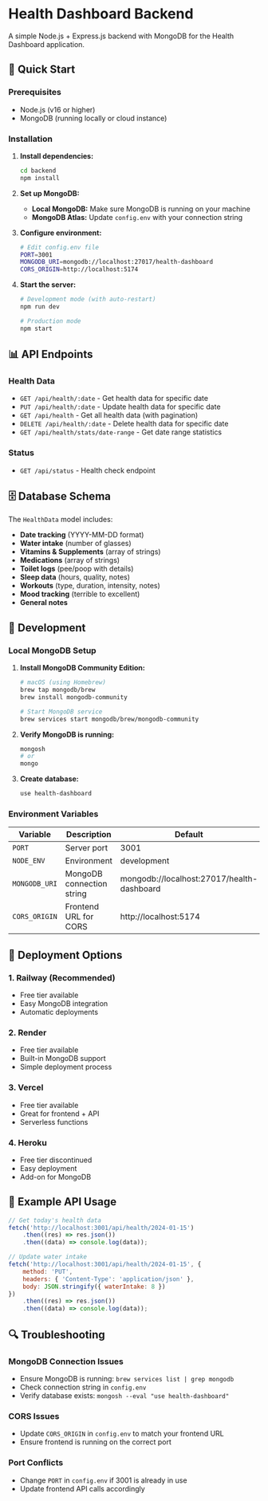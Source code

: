 # Health Dashboard Backend

A simple Node.js + Express.js backend with MongoDB for the Health Dashboard application.

## 🚀 Quick Start

### Prerequisites

-   Node.js (v16 or higher)
-   MongoDB (running locally or cloud instance)

### Installation

1. **Install dependencies:**

    ```bash
    cd backend
    npm install
    ```

2. **Set up MongoDB:**

    - **Local MongoDB:** Make sure MongoDB is running on your machine
    - **MongoDB Atlas:** Update `config.env` with your connection string

3. **Configure environment:**

    ```bash
    # Edit config.env file
    PORT=3001
    MONGODB_URI=mongodb://localhost:27017/health-dashboard
    CORS_ORIGIN=http://localhost:5174
    ```

4. **Start the server:**

    ```bash
    # Development mode (with auto-restart)
    npm run dev

    # Production mode
    npm start
    ```

## 📊 API Endpoints

### Health Data

-   `GET /api/health/:date` - Get health data for specific date
-   `PUT /api/health/:date` - Update health data for specific date
-   `GET /api/health` - Get all health data (with pagination)
-   `DELETE /api/health/:date` - Delete health data for specific date
-   `GET /api/health/stats/date-range` - Get date range statistics

### Status

-   `GET /api/status` - Health check endpoint

## 🗄️ Database Schema

The `HealthData` model includes:

-   **Date tracking** (YYYY-MM-DD format)
-   **Water intake** (number of glasses)
-   **Vitamins & Supplements** (array of strings)
-   **Medications** (array of strings)
-   **Toilet logs** (pee/poop with details)
-   **Sleep data** (hours, quality, notes)
-   **Workouts** (type, duration, intensity, notes)
-   **Mood tracking** (terrible to excellent)
-   **General notes**

## 🔧 Development

### Local MongoDB Setup

1. **Install MongoDB Community Edition:**

    ```bash
    # macOS (using Homebrew)
    brew tap mongodb/brew
    brew install mongodb-community

    # Start MongoDB service
    brew services start mongodb/brew/mongodb-community
    ```

2. **Verify MongoDB is running:**

    ```bash
    mongosh
    # or
    mongo
    ```

3. **Create database:**
    ```bash
    use health-dashboard
    ```

### Environment Variables

| Variable      | Description               | Default                                    |
| ------------- | ------------------------- | ------------------------------------------ |
| `PORT`        | Server port               | 3001                                       |
| `NODE_ENV`    | Environment               | development                                |
| `MONGODB_URI` | MongoDB connection string | mongodb://localhost:27017/health-dashboard |
| `CORS_ORIGIN` | Frontend URL for CORS     | http://localhost:5174                      |

## 🚀 Deployment Options

### 1. Railway (Recommended)

-   Free tier available
-   Easy MongoDB integration
-   Automatic deployments

### 2. Render

-   Free tier available
-   Built-in MongoDB support
-   Simple deployment process

### 3. Vercel

-   Free tier available
-   Great for frontend + API
-   Serverless functions

### 4. Heroku

-   Free tier discontinued
-   Easy deployment
-   Add-on for MongoDB

## 📝 Example API Usage

```javascript
// Get today's health data
fetch('http://localhost:3001/api/health/2024-01-15')
    .then((res) => res.json())
    .then((data) => console.log(data));

// Update water intake
fetch('http://localhost:3001/api/health/2024-01-15', {
    method: 'PUT',
    headers: { 'Content-Type': 'application/json' },
    body: JSON.stringify({ waterIntake: 8 })
})
    .then((res) => res.json())
    .then((data) => console.log(data));
```

## 🔍 Troubleshooting

### MongoDB Connection Issues

-   Ensure MongoDB is running: `brew services list | grep mongodb`
-   Check connection string in `config.env`
-   Verify database exists: `mongosh --eval "use health-dashboard"`

### CORS Issues

-   Update `CORS_ORIGIN` in `config.env` to match your frontend URL
-   Ensure frontend is running on the correct port

### Port Conflicts

-   Change `PORT` in `config.env` if 3001 is already in use
-   Update frontend API calls accordingly
